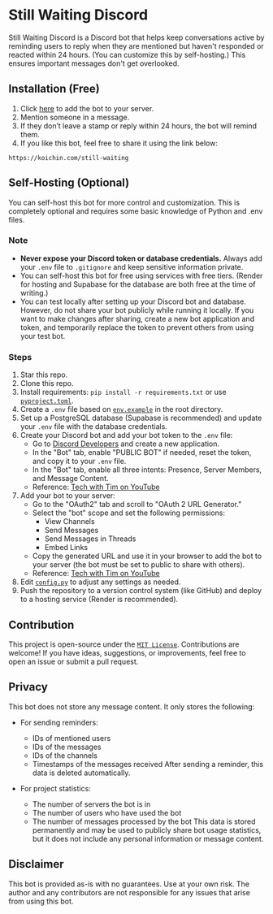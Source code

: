 # Still Waiting Discord

Still Waiting Discord is a Discord bot that helps keep conversations active by reminding users to reply when they are mentioned but haven't responded or reacted within 24 hours. (You can customize this by self-hosting.) This ensures important messages don't get overlooked.

## Installation (Free)

1. Click [here](https://discord.com/oauth2/authorize?client_id=1379235275745656994&permissions=274877926400&integration_type=0&scope=bot) to add the bot to your server.
2. Mention someone in a message.
3. If they don’t leave a stamp or reply within 24 hours, the bot will remind them.
4. If you like this bot, feel free to share it using the link below:

`https://koichin.com/still-waiting`

## Self-Hosting (Optional)

You can self-host this bot for more control and customization. This is completely optional and requires some basic knowledge of Python and .env files.

### Note

- **Never expose your Discord token or database credentials.** Always add your `.env` file to `.gitignore` and keep sensitive information private.
- You can self-host this bot for free using services with free tiers. (Render for hosting and Supabase for the database are both free at the time of writing.)
- You can test locally after setting up your Discord bot and database. However, do not share your bot publicly while running it locally. If you want to make changes after sharing, create a new bot application and token, and temporarily replace the token to prevent others from using your test bot.

### Steps

1. Star this repo.
2. Clone this repo.
3. Install requirements: `pip install -r requirements.txt` or use [`pyproject.toml`](pyproject.toml).
4. Create a `.env` file based on [`env.example`](env.example) in the root directory.
5. Set up a PostgreSQL database (Supabase is recommended) and update your `.env` file with the database credentials.
6. Create your Discord bot and add your bot token to the `.env` file:
    - Go to [Discord Developers](https://discord.com/developers/applications) and create a new application.
    - In the "Bot" tab, enable "PUBLIC BOT" if needed, reset the token, and copy it to your `.env` file.
    - In the "Bot" tab, enable all three intents: Presence, Server Members, and Message Content.
    - Reference: [Tech with Tim on YouTube](https://youtu.be/YD_N6Ffoojw?si=DHn1C2QrfDAwDw82&t=339)
7. Add your bot to your server:
    - Go to the "OAuth2" tab and scroll to "OAuth 2 URL Generator."
    - Select the "bot" scope and set the following permissions:
        - View Channels
        - Send Messages
        - Send Messages in Threads
        - Embed Links
    - Copy the generated URL and use it in your browser to add the bot to your server (the bot must be set to public to share with others).
    - Reference: [Tech with Tim on YouTube](https://youtu.be/YD_N6Ffoojw?si=0P-AwcLC3zhn_M3r&t=606)
8. Edit [`config.py`](src/config.py) to adjust any settings as needed.
9. Push the repository to a version control system (like GitHub) and deploy to a hosting service (Render is recommended).

## Contribution

This project is open-source under the [`MIT License`](LICENSE). Contributions are welcome! If you have ideas, suggestions, or improvements, feel free to open an issue or submit a pull request.

## Privacy

This bot does not store any message content. It only stores the following:

- For sending reminders:
  - IDs of mentioned users
  - IDs of the messages
  - IDs of the channels
  - Timestamps of the messages received
After sending a reminder, this data is deleted automatically.

- For project statistics:
  - The number of servers the bot is in
  - The number of users who have used the bot
  - The number of messages processed by the bot
This data is stored permanently and may be used to publicly share bot usage statistics, but it does not include any personal information or message content.

## Disclaimer

This bot is provided as-is with no guarantees. Use at your own risk. The author and any contributors are not responsible for any issues that arise from using this bot.
